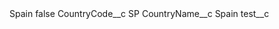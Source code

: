 <?xml version="1.0" encoding="UTF-8"?>
<CustomMetadata xmlns="http://soap.sforce.com/2006/04/metadata" xmlns:xsi="http://www.w3.org/2001/XMLSchema-instance" xmlns:xsd="http://www.w3.org/2001/XMLSchema">
    <label>Spain</label>
    <protected>false</protected>
    <values>
        <field>CountryCode__c</field>
        <value xsi:type="xsd:string">SP</value>
    </values>
    <values>
        <field>CountryName__c</field>
        <value xsi:type="xsd:string">Spain</value>
    </values>
    <values>
        <field>test__c</field>
        <value xsi:nil="true"/>
    </values>
</CustomMetadata>
